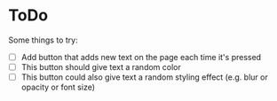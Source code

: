 # ToDo

Some things to try:
- [ ] Add button that adds new text on the page each time it's pressed
- [ ] This button should give text a random color
- [ ] This button could also give text a random styling effect (e.g. blur or opacity or font size)
